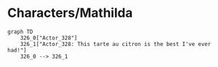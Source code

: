 # Characters/Mathilda


```mermaid
graph TD
    326_0["Actor_328"]
    326_1["Actor_328: This tarte au citron is the best I've ever had!"]
    326_0 --> 326_1
```